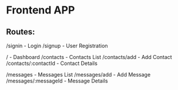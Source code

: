 # Frontend APP

## Routes:

/signin                     - Login
/signup                     - User Registration

/                           - Dashboard
/contacts                   - Contacts List
/contacts/add               - Add Contact
/contacts/:contactId        - Contact Details

/messages                   - Messages List
/messages/add               - Add Message
/messages/:messageId        - Message Details